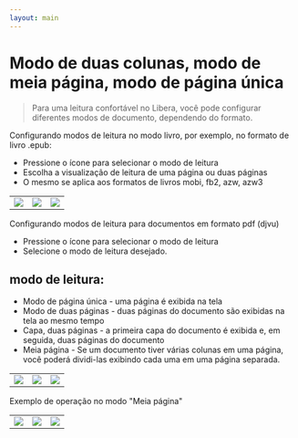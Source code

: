 ```yaml
---
layout: main
---
```


# Modo de duas colunas, modo de meia página, modo de página única

> Para uma leitura confortável no Libera, você pode configurar diferentes modos de documento, dependendo do formato.

Configurando modos de leitura no modo livro, por exemplo, no formato de livro .epub:

* Pressione o ícone para selecionar o modo de leitura
* Escolha a visualização de leitura de uma página ou duas páginas
* O mesmo se aplica aos formatos de livros mobi, fb2, azw, azw3

||||
|-|-|-|
|![](1.jpg)|![](2.jpg)|![](3.jpg)|

Configurando modos de leitura para documentos em formato pdf (djvu)

* Pressione o ícone para selecionar o modo de leitura
* Selecione o modo de leitura desejado.

## modo de leitura:

* Modo de página única - uma página é exibida na tela
* Modo de duas páginas - duas páginas do documento são exibidas na tela ao mesmo tempo
* Capa, duas páginas - a primeira capa do documento é exibida e, em seguida, duas páginas do documento
* Meia página - Se um documento tiver várias colunas em uma página, você poderá dividi-las exibindo cada uma em uma página separada.

||||
|-|-|-|
|![](4.jpg)|![](5.jpg)|![](6.jpg)|

Exemplo de operação no modo &quot;Meia página&quot;

||||
|-|-|-|
|![](7.jpg)|![](8.jpg)|![](9.jpg)|
